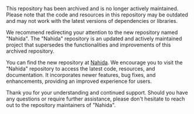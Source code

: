 This repository has been archived and is no longer actively maintained.
Please note that the code and resources in this repository may be outdated
and may not work with the latest versions of dependencies or libraries.

We recommend redirecting your attention to the new repository named "Nahida".
The "Nahida" repository is an updated and actively maintained project that
supersedes the functionalities and improvements of this archived repository.

You can find the new repository at [Nahida](https://github.com/reishou/nahida).
We encourage you to visit the "Nahida" repository to access the latest code,
resources, and documentation. It incorporates newer features, bug fixes,
and enhancements, providing an improved experience for users.

Thank you for your understanding and continued support.
Should you have any questions or require further assistance,
please don't hesitate to reach out to the repository maintainers of "Nahida".